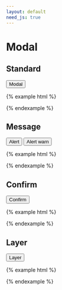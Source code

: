 ```yaml
---
layout: default
need_js: true
---
```


# Modal

## Standard

<button class="ui-button primary js-modal-btn">Modal</button>

{% example html %}
<script>
  var Modal = ui.Modal;

  var m = new Modal({
    onOpen: function () {
      console.log('open');
    },
    onConfirm: function (e, modal) {
      console.log('ok');
      modal.hide();
    }
  });

  document.querySelector('.js-modal-btn').addEventListener('click', function () {
    m.show({
      title: 'Modal',
      content: '<div class="modal-main">Modal Content Text .... ...Modal Content Text ....</div>'
    });
  });
</script>
{% endexample %}

## Message

<button class="ui-button primary js-alert-btn mr-20">Alert</button> <button class="ui-button primary js-alert-warn">Alert warn</button>

{% example html %}
<script>
  var Message = ui.Message;

  var m2 = new Message();
  document.querySelector('.js-alert-btn').addEventListener('click', function () {
    m2.success('这里是信息提示');
  });

  document.querySelector('.js-alert-warn').addEventListener('click', function () {
    m2.warn('这里是信息提示');
  });
</script>
{% endexample %}

## Confirm

<button class="ui-button primary js-confirm-btn">Confirm</button>

{% example html %}
<script>
  var Modal = ui.Modal;

  m3 = new Modal({
    type: 'confirm'
  });

  document.querySelector('.js-confirm-btn').addEventListener('click', function () {
    m3.confirm({
      content: '提醒',
      desc: '当前积分余额为1，完成当前操作需要消耗20积分'
    });
  });
</script>
{% endexample %}

## Layer

<button class="ui-button primary js-layer-btn">Layer</button>

{% example html %}
<script>
  var Layer = ui.Layer;

  l = new Layer({
    position: 'bottom',  // default: right
    width: '100%', // default: 640
    onOpen() {
      console.log('open')
    },
    onClose() {
      console.log('close')
    }
  });

  document.querySelector('.js-layer-btn').addEventListener('click', function () {
    l.show({
      title: 'Title',
      content: '<div class="ui-column stretch"><div class="layer-main plr-24">content here</div><div class="layer-footer"><button class="ui-button primary mr-16" type="submit">保存</button><button class="ui-button" type="button" data-layer-close>取消</button></div></div>'
    });
  });
</script>
{% endexample %}